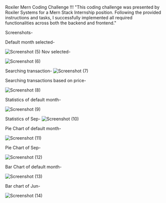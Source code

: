 Roxiler Mern Coding Challenge !!! 
"This coding challenge was presented by Roxiler Systems for a Mern Stack Internship position. Following the provided instructions and tasks, I successfully implemented all required functionalities across both the backend and frontend."

Screenshots-

Default month selected-

![Screenshot (5)](https://github.com/user-attachments/assets/d996f255-0fc3-4594-9976-a26285dfcf6d)
Nov selected-

![Screenshot (6)](https://github.com/user-attachments/assets/acd46a0d-016d-466d-97c4-d122fdd30dea)

Searching transaction-
![Screenshot (7)](https://github.com/user-attachments/assets/5b221bc2-aa4d-4f14-9711-3e1cab4d99a0)

Searching transactions based on price-

![Screenshot (8)](https://github.com/user-attachments/assets/2bde6b5d-6697-44e7-a5ad-b57f02211a63)

Statistics of default month-

![Screenshot (9)](https://github.com/user-attachments/assets/6a542742-e10d-4443-b862-b8cf7f778dc6)

Statistics of Sep-
![Screenshot (10)](https://github.com/user-attachments/assets/f0444124-4e6a-4651-8a18-b148577dcb50)

Pie Chart of default month-

![Screenshot (11)](https://github.com/user-attachments/assets/61a645cb-ad60-4a5e-af39-cb95dd564088)

Pie Chart of Sep-

![Screenshot (12)](https://github.com/user-attachments/assets/a8963404-3076-4c61-8f70-f1349b12dd40)

Bar Chart of default month-

![Screenshot (13)](https://github.com/user-attachments/assets/60919b09-63a6-4cad-9445-af7ca1db3b60)

Bar chart of Jun-

![Screenshot (14)](https://github.com/user-attachments/assets/5f9c3509-52b2-42d1-bbb4-a11cee7d1ead)






